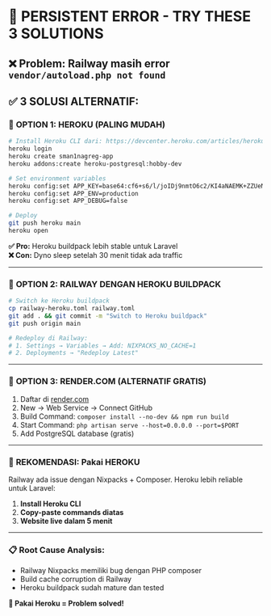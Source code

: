 # 🚨 PERSISTENT ERROR - TRY THESE 3 SOLUTIONS

## ❌ **Problem:** Railway masih error `vendor/autoload.php not found`

## ✅ **3 SOLUSI ALTERNATIF:**

### 🥇 **OPTION 1: HEROKU (PALING MUDAH)**

```bash
# Install Heroku CLI dari: https://devcenter.heroku.com/articles/heroku-cli
heroku login
heroku create sman1nagreg-app
heroku addons:create heroku-postgresql:hobby-dev

# Set environment variables
heroku config:set APP_KEY=base64:cf6+s6/l/joIDj9nmtO6c2/KI4aNAEMK+ZZUeN1cDJs=
heroku config:set APP_ENV=production
heroku config:set APP_DEBUG=false

# Deploy
git push heroku main
heroku open
```

**✅ Pro:** Heroku buildpack lebih stable untuk Laravel  
**❌ Con:** Dyno sleep setelah 30 menit tidak ada traffic

---

### 🥈 **OPTION 2: RAILWAY DENGAN HEROKU BUILDPACK**

```bash
# Switch ke Heroku buildpack
cp railway-heroku.toml railway.toml
git add . && git commit -m "Switch to Heroku buildpack"
git push origin main

# Redeploy di Railway:
# 1. Settings → Variables → Add: NIXPACKS_NO_CACHE=1
# 2. Deployments → "Redeploy Latest"
```

---

### 🥉 **OPTION 3: RENDER.COM (ALTERNATIF GRATIS)**

1. Daftar di [render.com](https://render.com)
2. New → Web Service → Connect GitHub
3. Build Command: `composer install --no-dev && npm run build`
4. Start Command: `php artisan serve --host=0.0.0.0 --port=$PORT`
5. Add PostgreSQL database (gratis)

---

### 🥇 **REKOMENDASI: Pakai HEROKU**

Railway ada issue dengan Nixpacks + Composer. Heroku lebih reliable untuk Laravel:

1. **Install Heroku CLI**
2. **Copy-paste commands diatas**
3. **Website live dalam 5 menit**

---

### 📋 **Root Cause Analysis:**

-   Railway Nixpacks memiliki bug dengan PHP composer
-   Build cache corruption di Railway
-   Heroku buildpack sudah mature dan tested

**🚀 Pakai Heroku = Problem solved!**
